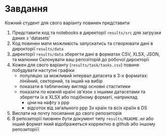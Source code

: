 # Завдання

Кожний студент для свого варіанту повинен представити

1. Представити код та notebooks в директорії `results/src` для загрузки даних з 'datasets'
2. Код повинен мати можливість запускатись та створювати дані в дирокторії `results/data` 
3. директорії `results/data` зберегти дані в форматах CSV, XLSX, JSON, та малюнки 
Склонувати ваш репозіторій до робочої дирокторії
4. Кожен для свого варіанту (`results/task/tasks.csv`) повине побудувати наступні графіки
   - популяцію за можливий інтервал датасета в 3-х форматах: лінійний, секторний, та інший на вибір
   - показати в табличному вигляді основні стаститики 
   - показати по кожній країні зв'язок з іншими датасетами та зберегти їх в XLSX або подібному форматі, наприклад 
     - ціни на нафту з ppp
     - відсоток від загального ppp 3х країн та всіх країін в DS    
5. Вислати на почту посилання до свого репозиторія
6. В репозиторії пиовнен бути документ типу `results/README.md` або інший формат який відображеться корректно в github або іншому репозиторіїї
